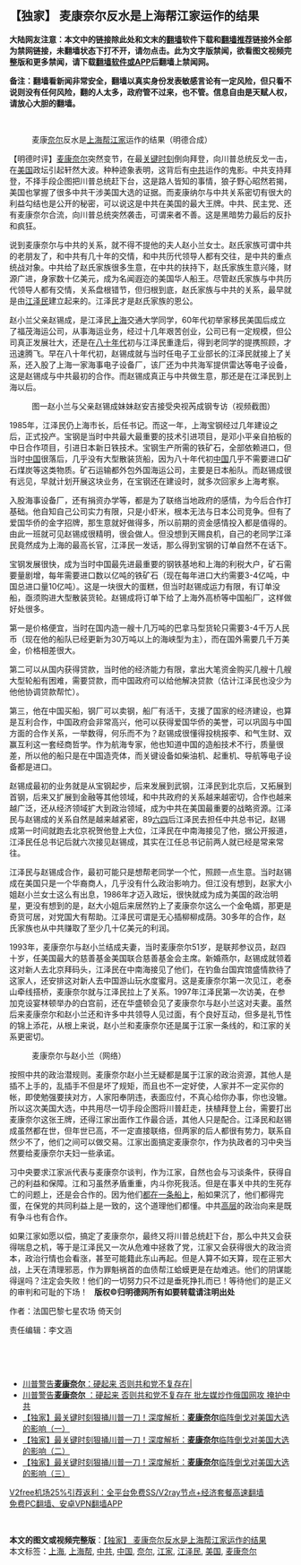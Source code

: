  <h2>【独家】 麦康奈尔反水是上海帮江家运作的结果</h2> <p class="notice"><b>大陆网友注意：本文中的链接除此处和文末的<a href="https://github.com/bannedbook/fanqiang" >翻墙</a>软件下载和<a href="https://github.com/killgcd/justmysocks/blob/master/README.md">翻墙推荐</a>链接外全部为禁网链接，未翻墙状态下打不开，请勿点击。此为文字版禁闻，欲看图文视频完整版和更多禁闻，请下载<a href="https://github.com/bannedbook/fanqiang">翻墙软件或APP</a>后翻墙上禁闻网。</p><p>备注：翻墙看新闻非常安全，翻墙以真实身份发表敏感言论有一定风险，但只看不说则没有任何风险，翻的人太多，政府管不过来，也不管。信息自由是天赋人权，请放心大胆的翻墙。</b></p>  <div class="entry"> <br /> <figure><figcaption class="wp-caption-text">麦康<a href="https://www.bannedbook.org/bnews/tag/%E5%A5%88%E5%B0%94/" class="st_tag internal_tag" rel="tag" title="标签 奈尔 下的日志">奈尔</a>反水是<a href="https://www.bannedbook.org/bnews/tag/%e4%b8%8a%e6%b5%b7%e5%b8%ae/" class="st_tag internal_tag" rel="tag" title="标签 上海帮 下的日志">上海帮</a><a href="https://www.bannedbook.org/bnews/tag/%E6%B1%9F%E5%AE%B6/" class="st_tag internal_tag" rel="tag" title="标签 江家 下的日志">江家</a>运作的结果（明德合成）</figcaption></figure> <p>【明德时评】<a href="https://www.bannedbook.org/bnews/tag/%E9%BA%A6%E5%BA%B7%E5%A5%88%E5%B0%94/" class="st_tag internal_tag" rel="tag" title="标签 麦康奈尔 下的日志">麦康奈尔</a>突然变节，在最<span class='wp_keywordlink'><a href="https://www.bannedbook.org/forum2/topic151.html" title="关键时刻：李鹏日记" target="_blank">关键时刻</a></span>倒向拜登，向川普总统反戈一击，在<a href="https://www.bannedbook.org/bnews/tag/%e7%be%8e%e5%9b%bd/" class="st_tag internal_tag" rel="tag" title="标签 美国 下的日志">美国</a>政坛引起轩然大波。种种迹象表明，这背后有<a href="https://www.bannedbook.org/bnews/tag/%e4%b8%ad%e5%85%b1/" class="st_tag internal_tag" rel="tag" title="标签 中共 下的日志">中共</a>运作的鬼影。中共支持拜登，不择手段企图把川普总统赶下台，这是路人皆知的事情，狼子野心昭然若揭，美国也掌握了很多中共干涉美国大选的证据。而麦康纳尔与中共关系密切有很大的利益勾结也是公开的秘密，可以说这是中共在美国的最大王牌。中共、民主党、还有麦康奈尔合流，向川普总统突然袭击，可谓来者不善。这是黑暗势力最后的反扑和疯狂。</p> <p>说到麦康奈尔与中共的关系，就不得不提他的夫人赵小兰女士。赵氏家族可谓中共的老朋友了，和中共有几十年的交情，和中共历代领导人都有交往，是中共的重点统战对象。中共给了赵氏家族很多生意，在中共的扶持下，赵氏家族生意兴隆，财源广进，身家数十亿美元，成为名闻遐迩的美国华人船王。尽管赵氏家族与中共历代领导人都有交情，关系盘根错节，但归根到底，赵氏家族与中共的关系，最早就是由<a href="https://www.bannedbook.org/bnews/tag/%e6%b1%9f%e6%b3%bd%e6%b0%91/" class="st_tag internal_tag" rel="tag" title="标签 江泽民 下的日志">江泽民</a>建立起来的。江泽民才是赵氏家族的恩公。</p> <p>赵小兰父亲赵锡成，是江泽民<a href="https://www.bannedbook.org/bnews/tag/%e4%b8%8a%e6%b5%b7/" class="st_tag internal_tag" rel="tag" title="标签 上海 下的日志">上海</a>交通大学同学，60年代初举家移民美国后成立了福茂海运公司，从事海运业务，经过十几年艰苦创业，公司已有一定规模，但公司真正发展壮大，还是在<span class='wp_keywordlink'><a href="https://www.bannedbook.org/forum2/topic939.html" title="《八十年代访谈录》" target="_blank">八十年代</a></span>初与江泽民重逢后，得到老同学的提携照顾，才迅速腾飞。早在八十年代初，赵锡成就与当时任电子工业部长的江泽民就接上了关系，还入股了上海一家海事电子设备厂，该厂还为中共海军提供雷达等电子设备，这是赵锡成与中共最初的合作。而赵锡成真正与中共做生意，那还是在江泽民到上海以后。</p> <figure id="attachment_19218" aria-describedby="caption-attachment-19218" style="width: 978px" class="wp-caption alignnone"><figcaption id="caption-attachment-19218" class="wp-caption-text">图一赵小兰与父亲赵锡成妹妹赵安吉接受央视芮成钢专访（视频截图）</figcaption></figure> <p>1985年，江泽民仍上海市长，后任书记。而这一年，上海宝钢经过几年建设之后，正式投产。宝钢是当时中共最大最重要的技术引进项目，是邓小平亲自拍板的中日合作项目，引进日本新日铁技术。宝钢生产所需的铁矿石，全部依赖进口，但当时<span class='wp_keywordlink_affiliate'><a href="https://www.bannedbook.org/" title="中国" target="_blank">中国</a></span>很落后，几乎没有大型散装货船，因为八十年代初<a href="https://www.bannedbook.org/bnews/tag/%E4%B8%AD%E5%9B%BD/" class="st_tag internal_tag" rel="tag" title="标签 中国 下的日志">中国</a>几乎不需要进口矿石煤炭等这类物质。矿石运输都外包外国海运公司，主要是日本船队。而赵锡成很有远见，早就计划开展这块业务，在宝钢还在建设时，就多次回家乡上海考察。</p> <p>入股海事设备厂，还有捐资办学等，都是为了联络当地政府的感情，为今后合作打基础。他自知自己公司实力有限，只是小虾米，根本无法与日本公司竞争。但有了爱国华侨的金字招牌，那生意就好做得多，所以前期的资金感情投入都是值得的。由此一班就可见赵锡成很精明，很会做人。但没想到天赐良机，自己的老同学江泽民竟然成为上海的最高长官，江泽民一发话，那么得到宝钢的订单自然不在话下。</p>  <p>宝钢发展很快，成为当时中国最先进最重要的钢铁基地和上海的利税大户，矿石需要量剧增，每年需要进口数以亿吨的铁矿石（现在每年进口大约需要3-4亿吨，中国总进口量10亿吨）。这是一块很大的蛋糕，但当时赵锡成运力有限，有订单没船，亟须购进大型散装货轮。赵锡成将订单下给了上海外高桥等中国船厂，这样做好处很多。</p> <p>第一是价格便宜，当时在国内造一艘十几万吨的巴拿马型货轮只需要3-4千万人民币（现在他的船队已经更新为30万吨以上的海峡型为主），而在国外需要几千万美金，价格相差很大。</p> <p>第二可以从国内获得贷款，当时他的经济能力有限，拿出大笔资金购买几艘十几艘大型轮船有困难，需要贷款，而中国政府可以给他解决贷款（估计江泽民也没少为他他协调贷款帮忙）。</p> <p>第三，他在中国买船，钢厂可以卖钢，船厂有活干，支援了国家的经济建设，也算是互利合作，中国政府会非常高兴，他可以获得爱国华侨的美誉，可以巩固与中国方面的合作关系，一举数得，何乐而不为？赵锡成很懂得投桃报李、和气生财、双赢互利这一套经商哲学。作为航海专家，他也知道中国的造船技术不行，质量很差，所以他的船只是在中国造壳体，而关键设备如柴油机、起重机、导航等电子设备都是进口。</p> <p>赵锡成最初的业务就是从宝钢起步，后来发展到武钢，江泽民到北京后，又拓展到首钢，后来又扩展到金融等其他领域，和中共政府的关系越来越密切，合作也越来越广泛，还从经济领域扩大到政治领域，成为中共在美国最重要的战略资源。江泽民与赵锡成的关系自然是越来越紧密，89<span class='wp_keywordlink'><a href="https://www.bannedbook.org/forum2/topic2509.html" title="《中国六四真相》" target="_blank">六四</a></span>后江泽民去担任中共总书记，赵锡成第一时间就跑去北京祝贺他登上大位，江泽民在中南海接见了他，据公开报道，江泽民任总书记后就六次接见赵锡成，其实在江任总书记前两人就已经是常来常往。</p>  <p>江泽民与赵锡成合作，最初可能只是想帮老同学一个忙，照顾一点生意。当时赵锡成在美国只是一个华裔商人，几乎没有什么政治影响力。但江没有想到，赵家大小姐赵小兰女士这么有出息，1986年才迈入政坛，很快就成为成为美国的政治明星，更没有想到的是，赵大小姐后来居然钓上了麦康奈尔这么一个金龟婿，那更是奇货可居，对党国大有帮助。江泽民可谓是无心插柳柳成荫。30多年的合作，赵氏家族也从中共赚取了至少几十亿美元的利润。</p> <p>1993年，麦康奈尔与赵小兰结成夫妻，当时麦康奈尔51岁，是联邦参议员，赵四十岁，任美国最大的慈善基金美国联合慈善基金会主席。新婚燕尔，赵锡成就领着这对新人去北京拜码头，江泽民在中南海接见了他们，在钓鱼台国宾馆盛情款待了这家人，还安排这对新人去中国游山玩水度蜜月。这是麦康奈尔第一次见江，老泰山牵线搭桥，麦康奈尔就与江泽民拉上了关系。1997年江泽民第一次访美，在参加克设宴林顿举办的白宫前，还在华盛顿会见了麦康奈尔与赵小兰这对夫妻。虽然后来麦康奈尔和赵小兰还和许多中共领导人见过面，有个良好互动，但多是礼节性的锦上添花，从根上来说，赵小兰和麦康奈尔还是属于江家一条线的，和江家的关系更密切。</p> <figure id="attachment_19220" aria-describedby="caption-attachment-19220" style="width: 1152px" class="wp-caption alignnone"><figcaption id="caption-attachment-19220" class="wp-caption-text">麦康奈尔与赵小兰（网络）</figcaption></figure> <p>按照中共的政治潜规则。麦康奈尔赵小兰无疑都是属于江家的政治资源，其他人是插不上手的，乱插手不但是坏了规矩，而且也不一定好使，人家并不一定买你的帐，即使勉强要挟对方，人家阳奉阴违，表面应付，不真心给你办事，你也没辙。所以这次美国大选，中共用尽一切手段企图将川普赶走，扶植拜登上台，需要打出麦康奈尔这张王牌，还得江家出面作工作最合适，其他人只是配合。江泽民和赵锡成虽然都在世，但年世已高，不一定直接联络，但两家的后人都很有势力，联系自然少不了，他们之间可以做交易。江家出面搞定麦康奈尔，作为执政者的习中央当然要给麦康奈尔夫妇一些承诺。</p> <p>习中央要求江家派代表与麦康奈尔谈判，作为江家，自然也会与习谈条件，获得自己的利益和保障。江和习虽然矛盾重重，内斗你死我活。但是在事关中共的生死存亡的问题上，还是会合作的。因为他们<span class='wp_keywordlink'><a href="https://www.bannedbook.org/bnews/ssgc/20180724/976199.html" title="张凯律师：毒疫苗事件 都在一条船上" target="_blank">都在一条船上</a></span>，船如果沉了，他们都得完蛋，在保党的共同利益上是一致的，这个道理他们都懂。中共<span class='wp_keywordlink_affiliate'><a href="https://www.bannedbook.org/bnews/ccpdope/" title="中共高层内幕" target="_blank">高层</a></span>的政治向来是既有争斗也有合作。</p> <p>如果江家如愿以偿，搞定了麦康奈尔，最终又将川普总统赶下台，那么中共又会获得喘息之机，等于是江泽民又一次从危难中拯救了党，江家又会获得很大的政治资本，政治行情也会看涨，甚至可能籍此东山再起。但是人算不如天算，现在正邪大战，上天在清理邪恶，作为罪魁祸首的血债帮江蛤蟆更是在劫难逃。他们的阴谋能得逞吗？注定会失败！他们的一切努力只不过是垂死挣扎而已！等待他们的是正义的审判和可耻的下场！   <strong>版权©️归明德网所有如要转载请注明出处</strong></p>  <p>作者：法国巴黎七星农场 倚天剑</p> <p>责任编辑：李文涵</p> <p>&nbsp;</p> <p>&nbsp;</p> <ul class='op-related-articles' title='相关阅读'> <li><a href='https://www.bannedbook.org/bnews/taiwannews/20201220/1451453.html' target='_blank'>川普警告<b>麦康奈尔</b>：硬起来 否则共和党不复存在|</a></li> <li><a href='https://www.bannedbook.org/bnews/topimagenews/20201220/1451365.html' target='_blank'>川普警告<b>麦康奈尔</b> ：硬起来 否则共和党不复存在 批左媒炒作俄国网攻 掩护中共</a></li> <li><a href='https://www.bannedbook.org/bnews/comments/20201219/1450990.html' target='_blank'>【独家】最关键时刻狠捅川普一刀！深度解析：<b>麦康奈尔</b>临阵倒戈对美国大选的影响（一）</a></li> <li><a href='https://www.bannedbook.org/bnews/comments/20201219/1450987.html' target='_blank'>【独家】最关键时刻狠捅川普一刀！深度解析：<b>麦康奈尔</b>临阵倒戈对美国大选的影响（二）</a></li> <li><a href='https://www.bannedbook.org/bnews/comments/20201219/1450986.html' target='_blank'>【独家】最关键时刻狠捅川普一刀！深度解析：<b>麦康奈尔</b>临阵倒戈对美国大选的影响（三）</a></li> </ul> <p class="texttj"> <a href="https://github.com/bannedbook/fanqiang/wiki/V2ray%E6%9C%BA%E5%9C%BA" target="_blank">V2free机场25%引荐返利：全平台免费SS/V2ray节点+经济套餐高速翻墙</a><br/> <a href="https://github.com/bannedbook/fanqiang/wiki/%E7%A6%81%E9%97%BB%E7%BD%91%E5%AE%89%E5%8D%93%E7%BF%BB%E5%A2%99%E6%96%B0%E9%97%BBAPP" target="_blank">免费PC翻墙、安卓VPN翻墙APP</a></p><p>&nbsp;</p> <a name='sharetosocial'></a>       <div><b>本文的图文或视频完整版</b>：<a href='https://www.bannedbook.org/bnews/comments/20201220/1451582.html'>【独家】 麦康奈尔反水是上海帮江家运作的结果</a></div>  </div><!--END ENTRY--> <div class="postfooter"> <div>本文标签：<a href="https://www.bannedbook.org/bnews/tag/%e4%b8%8a%e6%b5%b7/" rel="tag">上海</a>, <a href="https://www.bannedbook.org/bnews/tag/%e4%b8%8a%e6%b5%b7%e5%b8%ae/" rel="tag">上海帮</a>, <a href="https://www.bannedbook.org/bnews/tag/%e4%b8%ad%e5%85%b1/" rel="tag">中共</a>, <a href="https://www.bannedbook.org/bnews/tag/%E4%B8%AD%E5%9B%BD/" rel="tag">中国</a>, <a href="https://www.bannedbook.org/bnews/tag/%E5%A5%88%E5%B0%94/" rel="tag">奈尔</a>, <a href="https://www.bannedbook.org/bnews/tag/%E6%B1%9F%E5%AE%B6/" rel="tag">江家</a>, <a href="https://www.bannedbook.org/bnews/tag/%e6%b1%9f%e6%b3%bd%e6%b0%91/" rel="tag">江泽民</a>, <a href="https://www.bannedbook.org/bnews/tag/%e7%be%8e%e5%9b%bd/" rel="tag">美国</a>, <a href="https://www.bannedbook.org/bnews/tag/%E9%BA%A6%E5%BA%B7%E5%A5%88%E5%B0%94/" rel="tag">麦康奈尔</a></div>  </div><!--END POSTFOOTER--> 